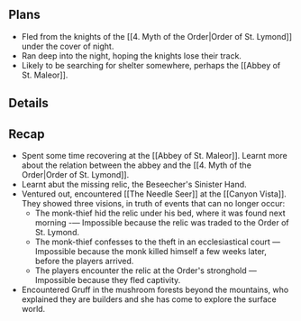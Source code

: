 ## Plans
- Fled from the knights of the [[4. Myth of the Order|Order of St. Lymond]] under the cover of night.
- Ran deep into the night, hoping the knights lose their track.
- Likely to be searching for shelter somewhere, perhaps the [[Abbey of St. Maleor]].
## Details

## Recap
- Spent some time recovering at the [[Abbey of St. Maleor]]. Learnt more about the relation between the abbey and the [[4. Myth of the Order|Order of St. Lymond]].
- Learnt abut the missing relic, the Beseecher's Sinister Hand. 
- Ventured out, encountered  [[The Needle Seer]] at the [[Canyon Vista]]. They showed three visions, in truth of events that can no longer occur:
	- The monk-thief hid the relic under his bed, where it was found next morning -— Impossible because the relic was traded to the Order of St. Lymond.
	- The monk-thief confesses to the theft in an ecclesiastical court — Impossible because the monk killed himself a few weeks later, before the players arrived.
	- The players encounter the relic at the Order's stronghold — Impossible because they fled captivity.
- Encountered Gruff in the mushroom forests beyond the mountains, who explained they are builders and she has come to explore the surface world.